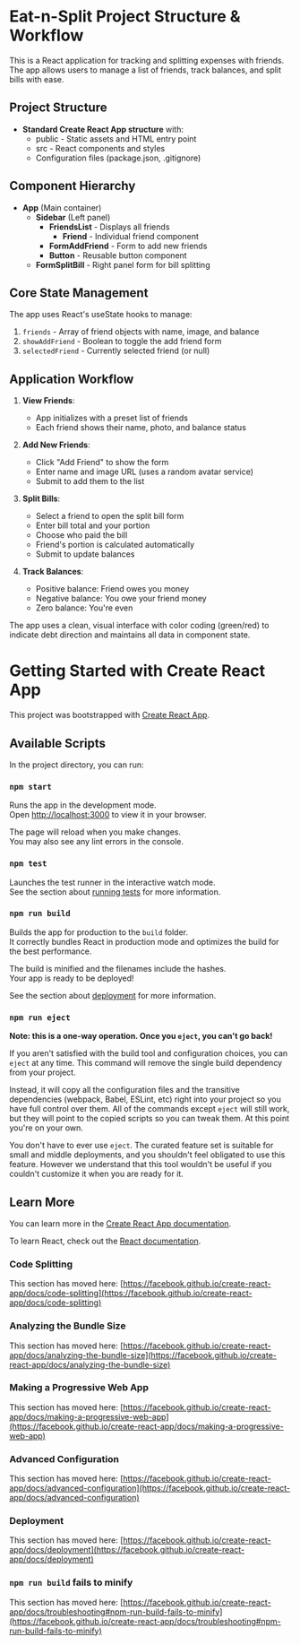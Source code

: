# Eat-n-Split Project Structure & Workflow

This is a React application for tracking and splitting expenses with friends. The app allows users to manage a list of friends, track balances, and split bills with ease.

## Project Structure

- **Standard Create React App structure** with:
  - public - Static assets and HTML entry point
  - src - React components and styles
  - Configuration files (package.json, .gitignore)

## Component Hierarchy

- **App** (Main container)
  - **Sidebar** (Left panel)
    - **FriendsList** - Displays all friends
      - **Friend** - Individual friend component
    - **FormAddFriend** - Form to add new friends
    - **Button** - Reusable button component
  - **FormSplitBill** - Right panel form for bill splitting

## Core State Management

The app uses React's useState hooks to manage:

1. `friends` - Array of friend objects with name, image, and balance
2. `showAddFriend` - Boolean to toggle the add friend form
3. `selectedFriend` - Currently selected friend (or null)

## Application Workflow

1. **View Friends**:

   - App initializes with a preset list of friends
   - Each friend shows their name, photo, and balance status

2. **Add New Friends**:

   - Click "Add Friend" to show the form
   - Enter name and image URL (uses a random avatar service)
   - Submit to add them to the list

3. **Split Bills**:

   - Select a friend to open the split bill form
   - Enter bill total and your portion
   - Choose who paid the bill
   - Friend's portion is calculated automatically
   - Submit to update balances

4. **Track Balances**:
   - Positive balance: Friend owes you money
   - Negative balance: You owe your friend money
   - Zero balance: You're even

The app uses a clean, visual interface with color coding (green/red) to indicate debt direction and maintains all data in component state.

# Getting Started with Create React App

This project was bootstrapped with [Create React App](https://github.com/facebook/create-react-app).

## Available Scripts

In the project directory, you can run:

### `npm start`

Runs the app in the development mode.\
Open [http://localhost:3000](http://localhost:3000) to view it in your browser.

The page will reload when you make changes.\
You may also see any lint errors in the console.

### `npm test`

Launches the test runner in the interactive watch mode.\
See the section about [running tests](https://facebook.github.io/create-react-app/docs/running-tests) for more information.

### `npm run build`

Builds the app for production to the `build` folder.\
It correctly bundles React in production mode and optimizes the build for the best performance.

The build is minified and the filenames include the hashes.\
Your app is ready to be deployed!

See the section about [deployment](https://facebook.github.io/create-react-app/docs/deployment) for more information.

### `npm run eject`

**Note: this is a one-way operation. Once you `eject`, you can't go back!**

If you aren't satisfied with the build tool and configuration choices, you can `eject` at any time. This command will remove the single build dependency from your project.

Instead, it will copy all the configuration files and the transitive dependencies (webpack, Babel, ESLint, etc) right into your project so you have full control over them. All of the commands except `eject` will still work, but they will point to the copied scripts so you can tweak them. At this point you're on your own.

You don't have to ever use `eject`. The curated feature set is suitable for small and middle deployments, and you shouldn't feel obligated to use this feature. However we understand that this tool wouldn't be useful if you couldn't customize it when you are ready for it.

## Learn More

You can learn more in the [Create React App documentation](https://facebook.github.io/create-react-app/docs/getting-started).

To learn React, check out the [React documentation](https://reactjs.org/).

### Code Splitting

This section has moved here: [https://facebook.github.io/create-react-app/docs/code-splitting](https://facebook.github.io/create-react-app/docs/code-splitting)

### Analyzing the Bundle Size

This section has moved here: [https://facebook.github.io/create-react-app/docs/analyzing-the-bundle-size](https://facebook.github.io/create-react-app/docs/analyzing-the-bundle-size)

### Making a Progressive Web App

This section has moved here: [https://facebook.github.io/create-react-app/docs/making-a-progressive-web-app](https://facebook.github.io/create-react-app/docs/making-a-progressive-web-app)

### Advanced Configuration

This section has moved here: [https://facebook.github.io/create-react-app/docs/advanced-configuration](https://facebook.github.io/create-react-app/docs/advanced-configuration)

### Deployment

This section has moved here: [https://facebook.github.io/create-react-app/docs/deployment](https://facebook.github.io/create-react-app/docs/deployment)

### `npm run build` fails to minify

This section has moved here: [https://facebook.github.io/create-react-app/docs/troubleshooting#npm-run-build-fails-to-minify](https://facebook.github.io/create-react-app/docs/troubleshooting#npm-run-build-fails-to-minify)
